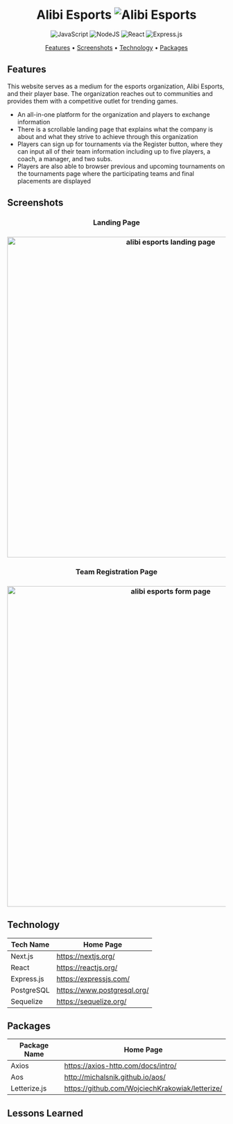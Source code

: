 <div align="center">

# Alibi Esports ![Alibi Esports](https://img.shields.io/badge/alibi%20esports-%23181717.svg?style=for-the-badge)

![JavaScript](https://img.shields.io/badge/javascript-%23323330.svg?style=for-the-badge&logo=javascript&logoColor=%23F7DF1E)
![NodeJS](https://img.shields.io/badge/node.js-6DA55F?style=for-the-badge&logo=node.js&logoColor=white)
![React](https://img.shields.io/badge/react-%2320232a.svg?style=for-the-badge&logo=react&logoColor=%2361DAFB)
![Express.js](https://img.shields.io/badge/express.js-%23404d59.svg?style=for-the-badge&logo=express&logoColor=%2361DAFB)

[Features](#features) •
[Screenshots](#screenshots) •
[Technology](#technology) •
[Packages](#packages)

</div>

## Features

This website serves as a medium for the esports organization, Alibi Esports, and their player base. The organization reaches out to communities and provides them with a competitive outlet for trending games. 

- An all-in-one platform for the organization and players to exchange information
- There is a scrollable landing page that explains what the company is about and what they strive to achieve through this organization
- Players can sign up for tournaments via the Register button, where they can input all of their team information including up to five players, a coach, a manager, and two subs.
- Players are also able to browser previous and upcoming tournaments on the tournaments page where the participating teams and final placements are displayed

## Screenshots

<h3 align="center">Landing Page<h3>

<p align="center">
    <img src="./images/homepage.png" alt="alibi esports landing page" width="738">
</p>

<h3 align="center">Team Registration Page<h3>

<p align="center">
    <img src="./images/team-registration.png" alt="alibi esports form page" width="738">
</p>


## Technology

| Tech Name  | Home Page               |
| ---------- | ----------------------- |
| Next.js    | <https://nextjs.org/>   |
| React      | <https://reactjs.org/>  |
| Express.js | <https://expressjs.com/>  |
| PostgreSQL | <https://www.postgresql.org/> |
| Sequelize  | <https://sequelize.org/> |


## Packages

| Package Name      | Home Page                        |
| ----------------- | -------------------------------- |
| Axios             | <https://axios-http.com/docs/intro/>    |
| Aos               | <http://michalsnik.github.io/aos/>            |
| Letterize.js      | <https://github.com/WojciechKrakowiak/letterize/>         |

## Lessons Learned
